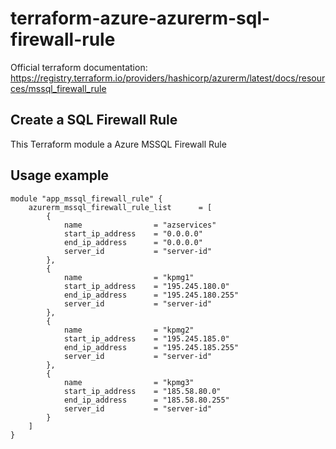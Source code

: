 # terraform-azure-azurerm-sql-firewall-rule

Official terraform documentation: <https://registry.terraform.io/providers/hashicorp/azurerm/latest/docs/resources/mssql_firewall_rule>

## Create a SQL Firewall Rule

This Terraform module a Azure MSSQL Firewall Rule

## Usage example

```hcl
module "app_mssql_firewall_rule" {
    azurerm_mssql_firewall_rule_list      = [
        {
            name                = "azservices"
            start_ip_address    = "0.0.0.0"
            end_ip_address      = "0.0.0.0"
            server_id           = "server-id"
        },
        {
            name                = "kpmg1"
            start_ip_address    = "195.245.180.0"
            end_ip_address      = "195.245.180.255"
            server_id           = "server-id"
        },
        {
            name                = "kpmg2"
            start_ip_address    = "195.245.185.0"
            end_ip_address      = "195.245.185.255"
            server_id           = "server-id"
        },
        {
            name                = "kpmg3"
            start_ip_address    = "185.58.80.0"
            end_ip_address      = "185.58.80.255"
            server_id           = "server-id"
        }
    ]
}
```